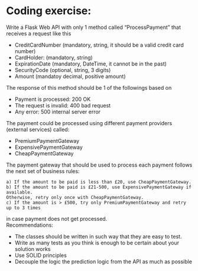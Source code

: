 # Coding exercise:    
Write a Flask Web API with only 1 method called “ProcessPayment” that receives a request
like this
- CreditCardNumber (mandatory, string, it should be a valid credit card number)   
- CardHolder: (mandatory, string)   
- ExpirationDate (mandatory, DateTime, it cannot be in the past)   
- SecurityCode (optional, string, 3 digits)   
- Amount (mandatoy decimal, positive amount)   

The response of this method should be 1 of the followings based on   
- Payment is processed: 200 OK  
- The request is invalid: 400 bad request  
- Any error: 500 internal server error   

The payment could be processed using different payment providers (external services) called:  
- PremiumPaymentGateway   
- ExpensivePaymentGateway  
- CheapPaymentGateway   

The payment gateway that should be used to process each payment follows the next set of business rules:     

    a) If the amount to be paid is less than £20, use CheapPaymentGateway.   
    b) If the amount to be paid is £21-500, use ExpensivePaymentGateway if available.   
    Otherwise, retry only once with CheapPaymentGateway.   
    c) If the amount is > £500, try only PremiumPaymentGateway and retry up to 3 times    
in case payment does not get processed.    
Recommendations:   
- The classes should be written in such way that they are easy to test.      
- Write as many tests as you think is enough to be certain about your solution works    
- Use SOLID principles   
- Decouple the logic the prediction logic from the API as much as possible        
